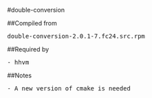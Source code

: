 #double-conversion

##Compiled from
<pre>double-conversion-2.0.1-7.fc24.src.rpm</pre>

##Required by
<pre>
- hhvm
</pre>

##Notes
<pre>
- A new version of cmake is needed
</pre>
